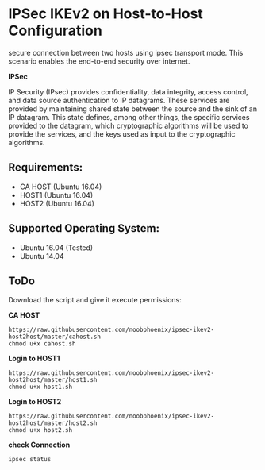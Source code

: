 # IPSec IKEv2 on Host-to-Host Configuration

secure connection between two hosts using ipsec transport mode. This scenario enables the end-to-end security over internet. 

**IPSec** 

IP Security (IPsec) provides confidentiality, data integrity, access
control, and data source authentication to IP datagrams.  These
services are provided by maintaining shared state between the source
and the sink of an IP datagram.  This state defines, among other
things, the specific services provided to the datagram, which
cryptographic algorithms will be used to provide the services, and
the keys used as input to the cryptographic algorithms.

## Requirements:
- CA HOST (Ubuntu 16.04)
- HOST1 (Ubuntu 16.04)
- HOST2 (Ubuntu 16.04)

## Supported Operating System:
- Ubuntu 16.04 (Tested)
- Ubuntu 14.04

## ToDo 
Download the script and give it execute permissions:

**CA HOST**
```
https://raw.githubusercontent.com/noobphoenix/ipsec-ikev2-host2host/master/cahost.sh
chmod u+x cahost.sh
```

**Login to HOST1**
```
https://raw.githubusercontent.com/noobphoenix/ipsec-ikev2-host2host/master/host1.sh
chmod u+x host1.sh
```
**Login to HOST2**
```
https://raw.githubusercontent.com/noobphoenix/ipsec-ikev2-host2host/master/host2.sh
chmod u+x host2.sh
```

**check Connection**
```
ipsec status
```
